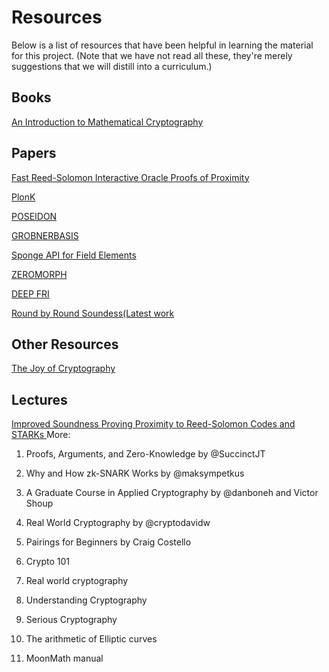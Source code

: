 # Resources
Below is a list of resources that have been helpful in learning the material for this project.
(Note that we have not read all these, they're merely suggestions that we will distill into a curriculum.)

## Books
[An Introduction to Mathematical Cryptography](https://link.springer.com/book/10.1007/978-0-387-77993-5)

## Papers
[Fast Reed-Solomon Interactive Oracle Proofs of Proximity](https://drops.dagstuhl.de/opus/volltexte/2018/9018/pdf/LIPIcs-ICALP-2018-14.pdf)

[PlonK](https://eprint.iacr.org/2019/953.pdf)

[POSEIDON](https://eprint.iacr.org/2019/458.pdf)

[GROBNERBASIS](https://eprint.iacr.org/2021/870.pdf)

[Sponge API for Field Elements](https://hackmd.io/bHgsH6mMStCVibM_wYvb2w)

[ZEROMORPH](https://eprint.iacr.org/2023/917.pdf)

[DEEP FRI](https://eprint.iacr.org/2019/336.pdf)

[Round by Round Soundess(Latest work](https://eprint.iacr.org/2023/1071.pdf)

## Other Resources
[The Joy of Cryptography](https://joyofcryptography.com)

## Lectures
[Improved Soundness Proving Proximity to Reed-Solomon Codes and STARKs
](https://www.youtube.com/watch?v=gWCaNyRSdTo)
More: 
1. Proofs, Arguments, and Zero-Knowledge by 
@SuccinctJT
 
2. Why and How zk-SNARK Works by 
@maksympetkus

3. A Graduate Course in Applied Cryptography by 
@danboneh and Victor Shoup

4. Real World Cryptography by 
@cryptodavidw
 
5. Pairings for Beginners by Craig Costello

6. Crypto 101

7. Real world cryptography

8. Understanding Cryptography

9. Serious Cryptography

10. The arithmetic of Elliptic curves

11. MoonMath manual
